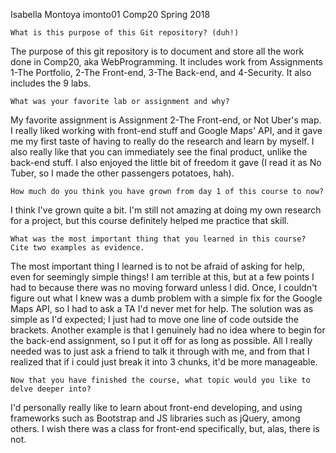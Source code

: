 Isabella Montoya
imonto01
Comp20
Spring 2018

    What is this purpose of this Git repository? (duh!)

The purpose of this git repository is to document and store all the work done in Comp20, aka WebProgramming. It includes work from Assignments 1-The Portfolio, 2-The Front-end, 3-The Back-end, and 4-Security. It also includes the 9 labs.

    What was your favorite lab or assignment and why?

My favorite assignment is Assignment 2-The Front-end, or Not Uber's map. I really liked working with front-end stuff and Google Maps' API, and it gave me my first taste of having to really do the research and learn by myself. I also really like that you can immediately see the final product, unlike the back-end stuff. I also enjoyed the little bit of freedom it gave (I read it as No Tuber, so I made the other passengers potatoes, hah).

    How much do you think you have grown from day 1 of this course to now?

I think I've grown quite a bit. I'm still not amazing at doing my own research for a project, but this course definitely helped me practice that skill. 

    What was the most important thing that you learned in this course? Cite two examples as evidence.

The most important thing I learned is to not be afraid of asking for help, even for seemingly simple things! I am terrible at this, but at a few points I had to because there was no moving forward unless I did. Once, I couldn't figure out what I knew was a dumb problem with a simple fix for the Google Maps API, so I had to ask a TA I'd never met for help. The solution was as simple as I'd expected; I just had to move one line of code outside the brackets. Another example is that I genuinely had no idea where to begin for the back-end assignment, so I put it off for as long as possible. All I really needed was to just ask a friend to talk it through with me, and from that I realized that if i could just break it into 3 chunks, it'd be more manageable.
    
    Now that you have finished the course, what topic would you like to delve deeper into?

I'd personally really like to learn about front-end developing, and using frameworks such as Bootstrap and JS libraries such as jQuery, among others. I wish there was a class for front-end specifically, but, alas, there is not.